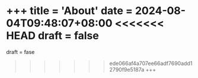 +++
title = 'About'
date = 2024-08-04T09:48:07+08:00
<<<<<<< HEAD
draft = false
=======
draft = fase
>>>>>>> ede066af4a707ee66adf7690add12790f9e5187a
+++
